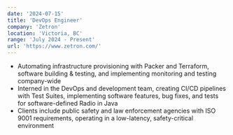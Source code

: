```yaml
---
date: '2024-07-15'
title: 'DevOps Engineer'
company: 'Zetron'
location: 'Victoria, BC'
range: 'July 2024 - Present'
url: 'https://www.zetron.com/'
---
```

- Automating infrastructure provisioning with Packer and Terraform, software building & testing, and implementing monitoring and testing company-wide 
- Interned in the DevOps and development team, creating CI/CD pipelines with Test Suites, implementing software features, bug fixes, and tests for software-defined Radio in Java 
- Clients include public safety and law enforcement agencies with ISO 9001 requirements, operating in a low-latency, safety-critical environment